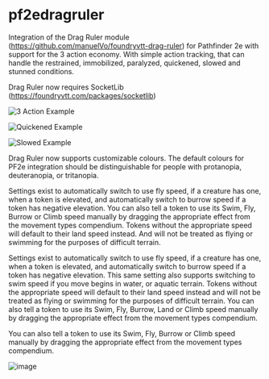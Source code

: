# pf2edragruler

Integration of the Drag Ruler module (https://github.com/manuelVo/foundryvtt-drag-ruler) for Pathfinder 2e with support for the 3 action economy. 
With simple action tracking, that can handle the restrained, immobilized, paralyzed, quickened, slowed and stunned conditions. 

Drag Ruler now requires SocketLib (https://foundryvtt.com/packages/socketlib)

![3 Action Example](https://imgur.com/fqtgojg.png)

![Quickened Example](https://imgur.com/z0Fo1Da.png)

![Slowed Example](https://imgur.com/49ZJDF6.png)

Drag Ruler now supports customizable colours. The default colours for PF2e integration should be distinguishable for people with protanopia, deuteranopia, or tritanopia.

Settings exist to automatically switch to use fly speed, if a creature has one, when a token is elevated, and automatically switch to burrow speed if a token has negative elevation. You can also tell a token to use its Swim, Fly, Burrow or Climb speed manually by dragging the appropriate effect from the movement types compendium. Tokens without the appropriate speed will default to their land speed instead. And will not be treated as flying or swimming for the purposes of difficult terrain. 

Settings exist to automatically switch to use fly speed, if a creature has one, when a token is elevated, and automatically switch to burrow speed if a token has negative elevation. This same setting also supports switching to swim speed if you move begins in water, or aquatic terrain. Tokens without the appropriate speed will default to their land speed instead and will not be treated as flying or swimming for the purposes of difficult terrain. You can also tell a token to use its Swim, Fly, Burrow, Land or Climb speed manually by dragging the appropriate effect from the movement types compendium. 

You can also tell a token to use its Swim, Fly, Burrow or Climb speed manually by dragging the appropriate effect from the movement types compendium.

![image](https://user-images.githubusercontent.com/74130268/116287549-c8e98680-a74d-11eb-83ee-5e1d13039413.png)
